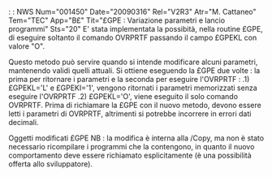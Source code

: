  :  : NWS Num="001450" Date="20090316" Rel="V2R3" Atr="M. Cattaneo" Tem="TEC" App="B£" Tit="£GPE :  Variazione parametri e lancio programmi" Sts="20"
E' stata implementata la possibità, nella routine £GPE, di eseguire soltanto il comando OVRPRTF passando il campo £GPEKL con valore "O".

Questo metodo può servire quando si intende modificare alcuni parametri, mantenendo validi quelli attuali.
Si ottiene eseguendo la £GPE due volte :  la prima per ritornare i parametri e la seconda per eseguire
l'OVRPRTF : 
.1) £GPEKL='L' e £GPEKI='1', vengono ritornati i parametri memorizzati senza eseguire l'OVRPRTF .2) £GPEKL='O', viene eseguito il solo comando OVRPRTF.
Prima di richiamare la £GPE con il nuovo metodo, devono essere letti i parametri di OVRPRTF, altrimenti si potrebbe incorrere in errori dati decimali.

Oggetti modificati
£GPE
NB :  la modifica è interna alla /Copy, ma non è stato necessario ricompilare i programmi che la contengono, in quanto il nuovo comportamento deve essere richiamato esplicitamente (è una possibilità offerta allo sviluppatore).
